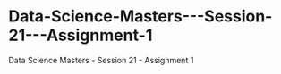 # Data-Science-Masters---Session-21---Assignment-1
Data Science Masters - Session 21 - Assignment 1
